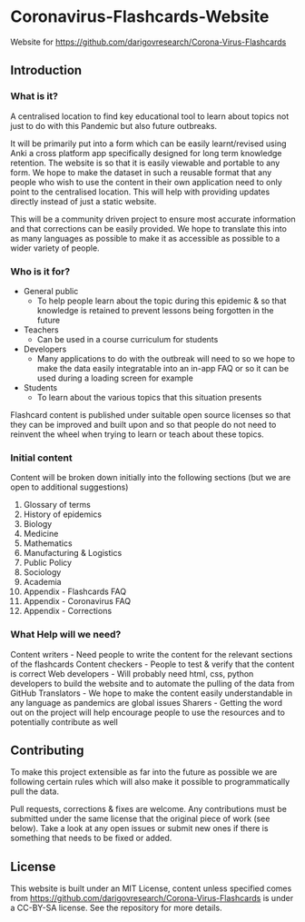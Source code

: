 # Coronavirus-Flashcards-Website
Website for https://github.com/darigovresearch/Corona-Virus-Flashcards

## Introduction

### What is it?
A centralised location to find key educational tool to learn about topics not just to do with this Pandemic but also future outbreaks.

It will be primarily put into a form which can be easily learnt/revised using Anki a cross platform app specifically designed for long term knowledge retention. The website is so that it is easily viewable and portable to any form. We hope to make the dataset in such a reusable format that any people who wish to use the content in their own application need to only point to the centralised location. This will help with providing updates directly instead of just a static website.

This will be a community driven project to ensure most accurate information and that corrections can be easily provided. We hope to translate this into as many languages as possible to make it as accessible as possible to a wider variety of people.

### Who is it for?
- General public 
  - To help people learn about the topic during this epidemic & so that knowledge is retained to prevent lessons being forgotten in the future
- Teachers
  - Can be used in a course curriculum for students
- Developers
  - Many applications to do with the outbreak will need to so we hope to make the data easily integratable into an in-app FAQ or so it can be used during a loading screen for example
- Students
  - To learn about the various topics that this situation presents

Flashcard content is published under suitable open source licenses so that they can be improved and built upon and so that people do not need to reinvent the wheel when trying to learn or teach about these topics.

### Initial content
Content will be broken down initially into the following sections (but we are open to additional suggestions)

1. Glossary of terms
2. History of epidemics
3. Biology
4. Medicine
5. Mathematics
6. Manufacturing & Logistics
7. Public Policy
8. Sociology
9. Academia
10. Appendix - Flashcards FAQ
11. Appendix - Coronavirus FAQ
12. Appendix - Corrections

### What Help will we need?
Content writers - Need people to write the content for the relevant sections of the flashcards
Content checkers - People to test & verify that the content is correct
Web developers - Will probably need html, css, python developers to build the website and to automate the pulling of the data from GitHub
Translators - We hope to make the content easily understandable in any language as pandemics are global issues
Sharers - Getting the word out on the project will help encourage people to use the resources and to potentially contribute as well

## Contributing
To make this project extensible as far into the future as possible we are following certain rules which will also make it possible to programmatically pull the data.

Pull requests, corrections & fixes are welcome. Any contributions must be submitted under the same license that the original piece of work (see below). Take a look at any open issues or submit new ones if there is something that needs to be fixed or added.

## License
This website is built under an MIT License, content unless specified comes from https://github.com/darigovresearch/Corona-Virus-Flashcards is under a CC-BY-SA license. See the repository for more details.
